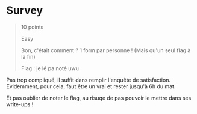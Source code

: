 # Survey

> 10 points
>
> Easy
> 
> Bon, c'était comment ?
> 1 form par personne ! (Mais qu'un seul flag à la fin)
>
> Flag : je lé pa noté uwu

Pas trop compliqué, il suffit dans remplir l'enquête de satisfaction. Evidemment, pour cela, faut être un vrai et rester jusqu'à 6h du mat.

Et pas oublier de noter le flag, au risuqe de pas pouvoir le mettre dans ses write-ups !
